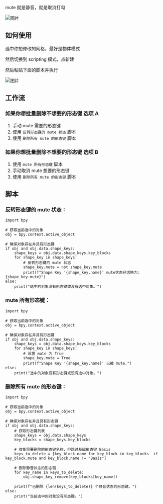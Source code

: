 mute 就是静音，就是取消打勾

![图片](https://github.com/user-attachments/assets/5241fb7d-8033-4348-b64e-fdd60884c16b)



## 如何使用

选中你想修改的网格，最好是物体模式

然后切换到 scripting 模式，点新建

然后粘贴下面的脚本并执行

![图片](https://github.com/user-attachments/assets/9b8c8f57-fe84-44ee-86ef-c1b4dcf5fb9a)

## 工作流


### 如果你想批量删除不想要的形态键 选项 A
1. 手动 mute 需要的形态键
2. 使用 `反转形态键的 mute 状态` 脚本
3. 使用 `删除所有 mute 的形态键` 脚本

### 如果你想批量删除不想要的形态键 选项 B
1. 使用 `mute 所有形态键` 脚本
2. 手动取消 mute 想要的形态键
3. 使用 `删除所有 mute 的形态键` 脚本



## 脚本

### 反转形态键的 mute 状态：
```
import bpy

# 获取当前选中的对象
obj = bpy.context.active_object

# 确保对象存在并具有形态键
if obj and obj.data.shape_keys:
    shape_keys = obj.data.shape_keys.key_blocks
    for shape_key in shape_keys:
        # 反转形态键的 mute 状态
        shape_key.mute = not shape_key.mute
        print(f"Shape Key '{shape_key.name}' mute状态已切换为: {shape_key.mute}")
else:
    print("选中的对象没有形态键或没有选中对象。")
```




### mute 所有形态键：
```
import bpy

# 获取当前选中的对象
obj = bpy.context.active_object

# 确保对象存在并具有形态键
if obj and obj.data.shape_keys:
    shape_keys = obj.data.shape_keys.key_blocks
    for shape_key in shape_keys:
        # 设置 mute 为 True
        shape_key.mute = True
        print(f"Shape Key '{shape_key.name}' 已被 mute.")
else:
    print("选中的对象没有形态键或没有选中对象。")

```


### 删除所有 mute 的形态键：
```
import bpy

# 获取当前选中的对象
obj = bpy.context.active_object

# 确保对象存在并且具有形态键
if obj and obj.data.shape_keys:
    # 获取形态键列表
    shape_keys = obj.data.shape_keys
    key_blocks = shape_keys.key_blocks
    
    # 收集需要删除的形态键名称，但跳过基础形态键 Basis
    keys_to_delete = [key_block.name for key_block in key_blocks  if key_block.mute and key_block.name != "Basis"]
    
    # 删除静音状态的形态键
    for key_name in keys_to_delete:
        obj.shape_key_remove(key_blocks[key_name])
    
    print(f"已删除 {len(keys_to_delete)} 个静音状态的形态键。")
else:
    print("当前选中的对象没有形态键。")
```
